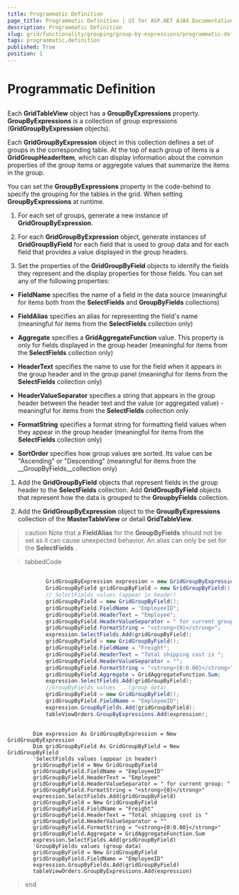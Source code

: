 ```yaml
---
title: Programmatic Definition
page_title: Programmatic Definition | UI for ASP.NET AJAX Documentation
description: Programmatic Definition
slug: grid/functionality/grouping/group-by-expressions/programmatic-definition
tags: programmatic,definition
published: True
position: 1
---
```


# Programmatic Definition



## 

Each __GridTableView__ object has a __GroupByExpressions__ property. __GroupByExpressions__ is a collection of group expressions (__GridGroupByExpression__ objects).

Each __GridGroupByExpression__ object in this collection defines a set of groups in the corresponding table. At the top of each group of items is a __GridGroupHeaderItem__, which can display information about the common properties of the group items or aggregate values that summarize the items in the group.

You can set the __GroupByExpressions__ property in the code-behind to specify the grouping for the tables in the grid. When setting __GroupByExpressions__ at runtime.

1. For each set of groups, generate a new instance of __GridGroupByExpression__.

1. For each __GridGroupByExpression__ object, generate instances of __GridGroupByField__ for each field that is used to group data and for each field that provides a value displayed in the group headers.

1. Set the properties of the __GridGroupByField__ objects to identify the fields they represent and the display properties for those fields. You can set any of the following properties:

* __FieldName__ specifies the name of a field in the data source (meaningful for items both from the __SelectFields__ and __GroupByFields__ collections)

* __FieldAlias__ specifies an alias for representing the field's name (meaningful for items from the __SelectFields__ collection only)

* __Aggregate__ specifies a __GridAggregateFunction__ value. This property is only for fields displayed in the group header (meaningful for items from the __SelectFields__ collection only)

* __HeaderText__ specifies the name to use for the field when it appears in the group header and in the group panel (meaningful for items from the __SelectFields__ collection only)

* __HeaderValueSeparator__ specifies a string that appears in the group header between the header text and the value (or aggregated value) - meaningful for items from the __SelectFields__ collection only

* __FormatString__ specifies a format string for formatting field values when they appear in the group header (meaningful for items from the __SelectFields__ collection only)

* __SortOrder__ specifies how group values are sorted. Its value can be "Ascending" or "Descending" (meaningful for items from the __GroupByFields__collection only)

1. Add the __GridGroupByField__ objects that represent fields in the group header to the __SelectFields__ collection. Add __GridGroupByField__ objects that represent how the data is grouped to the __GroupbyFields__ collection.

1. Add the __GridGroupByExpression__ object to the __GroupByExpressions__ collection of the __MasterTableView__ or detail __GridTableView__.

>caution Note that a __FieldAlias__ for the __GroupByFields__ should not be set as it can cause unexpected behavior. An alias can only be set for the __SelectFields__ .
>


>tabbedCode

````C#
	
	        GridGroupByExpression expression = new GridGroupByExpression();
	        GridGroupByField gridGroupByField = new GridGroupByField();
	        // SelectFields values (appear in header)
	        gridGroupByField = new GridGroupByField();
	        gridGroupByField.FieldName = "EmployeeID";
	        gridGroupByField.HeaderText = "Employee";
	        gridGroupByField.HeaderValueSeparator = " for current group: ";
	        gridGroupByField.FormatString = "<strong>{0}</strong>";
	        expression.SelectFields.Add(gridGroupByField);
	        gridGroupByField = new GridGroupByField();
	        gridGroupByField.FieldName = "Freight";
	        gridGroupByField.HeaderText = "Total shipping cost is ";
	        gridGroupByField.HeaderValueSeparator = "";
	        gridGroupByField.FormatString = "<strong>{0:0.00}</strong>";
	        gridGroupByField.Aggregate = GridAggregateFunction.Sum;
	        expression.SelectFields.Add(gridGroupByField);
	        //GroupByFields values    (group data)
	        gridGroupByField = new GridGroupByField();
	        gridGroupByField.FieldName = "EmployeeID";
	        expression.GroupByFields.Add(gridGroupByField);
	        tableViewOrders.GroupByExpressions.Add(expression);
	
````
````VB.NET
	    Dim expression As GridGroupByExpression = New GridGroupByExpression
	    Dim gridGroupByField As GridGroupByField = New GridGroupByField
	    'SelectFields values (appear in header)
	    gridGroupByField = New GridGroupByField
	    gridGroupByField.FieldName = "EmployeeID"
	    gridGroupByField.HeaderText = "Employee"
	    gridGroupByField.HeaderValueSeparator = " for current group: "
	    gridGroupByField.FormatString = "<strong>{0}</strong>"
	    expression.SelectFields.Add(gridGroupByField)
	    gridGroupByField = New GridGroupByField
	    gridGroupByField.FieldName = "Freight"
	    gridGroupByField.HeaderText = "Total shipping cost is "
	    gridGroupByField.HeaderValueSeparator = ""
	    gridGroupByField.FormatString = "<strong>{0:0.00}</strong>"
	    gridGroupByField.Aggregate = GridAggregateFunction.Sum
	    expression.SelectFields.Add(gridGroupByField)
	    'GroupByFields values (group data)
	    gridGroupByField = New GridGroupByField
	    gridGroupByField.FieldName = "EmployeeID"
	    expression.GroupByFields.Add(gridGroupByField)
	    tableViewOrders.GroupByExpressions.Add(expression) 			
````
>end
